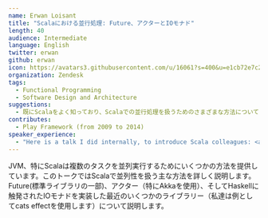 ```yaml
---
name: Erwan Loisant
title: "Scalaにおける並行処理: Future、アクターとIOモナド"
length: 40
audience: Intermediate
language: English
twitter: erwan
github: erwan
icon: https://avatars3.githubusercontent.com/u/16061?s=400&u=e1cb72e7c296a1258ef05bef13bc58ee5bf80752
organization: Zendesk
tags:
  - Functional Programming
  - Software Design and Architecture
suggestions:
  - 既にScalaをよく知っており、Scalaでの並行処理を扱うためのさまざまな方法についてと、それらの方法はどのように比較されるのかについてと、そしてあなたのユースケースに選択する最適な方法は何かについてよく理解したい人。
contributes:
  - Play Framework (from 2009 to 2014)
speaker_experience:
  - "Here is a talk I did internally, to introduce Scala colleagues: <a href='https://docs.google.com/presentation/d/1lSc6vWVETqnKxYST1159W9nD4mUbVM_edYnfbFwk9Ic'>https://docs.google.com/presentation/d/1lSc6vWVETqnKxYST1159W9nD4mUbVM_edYnfbFwk9Ic</a>"
---
```

JVM、特にScalaは複数のタスクを並列実行するためにいくつかの方法を提供しています。このトークではScalaで並列性を扱う主な方法を詳しく説明します。Future(標準ライブラリの一部)、アクター（特にAkkaを使用）、そしてHaskellに触発されたIOモナドを実装した最近のいくつかのライブラリー（私達は例としてcats effectを使用します）について説明します。
